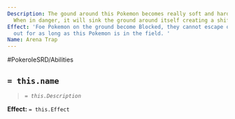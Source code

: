 ```yaml
---
Description: The gound around this Pokemon becomes really soft and hard to walk in.
  When in danger, it will sink the ground around itself creating a shifting sand pit.
Effect: 'Foe Pokemon on the ground become Blocked, they cannot escape or be switched
  out for as long as this Pokemon is in the field. '
Name: Arena Trap
---
```


#PokeroleSRD/Abilities

## `= this.name`

> *`= this.Description`*

**Effect:** `= this.Effect`
